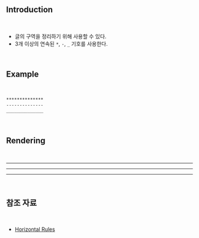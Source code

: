 ## Introduction

<br>

- 글의 구역을 정리하기 위해 사용할 수 있다.
- 3개 이상의 연속된 `*`, `-`, `_` 기호를 사용한다.

<br>

## Example

<br>

```md
**************
--------------
______________
```

<br>

## Rendering

<br>

**************
--------------
______________

<br>

## 참조 자료

<br>

- [Horizontal Rules](https://www.markdownguide.org/basic-syntax/#horizontal-rules)